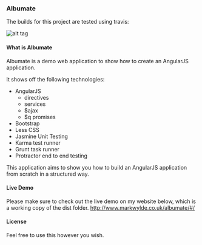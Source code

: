 ### Albumate ###
The builds for this project are tested using travis:

![alt tag](https://travis-ci.org/markwylde/Albumate-Demo.svg?branch=master)

#### What is Albumate ####
Albumate is a demo web application to show how to create an AngularJS application.

It shows off the following technologies:

 - AngularJS
     - directives
     - services
     - $ajax
     - $q promises
 - Bootstrap
 - Less CSS
 - Jasmine Unit Testing
 - Karma test runner
 - Grunt task runner
 - Protractor end to end testing

This application aims to show you how to build an AngularJS application from scratch in a structured way.

#### Live Demo ####
Please make sure to check out the live demo on my website below, which is a working copy of the dist folder.
http://www.markwylde.co.uk/albumate/#/

#### License ####
Feel free to use this however you wish.
